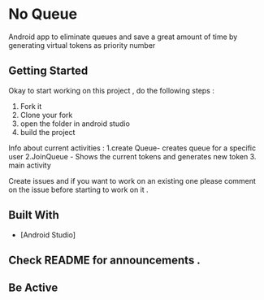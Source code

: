 # No Queue

Android app to eliminate queues and save a great amount of time by generating virtual tokens as priority number

## Getting Started

Okay to start working on this project , do the following steps :
1. Fork it 
2. Clone your fork
3. open the folder in android studio 
4. build the project 


Info about current activities :
1.create Queue- creates queue for a specific user
2.JoinQueue - Shows the current tokens and generates new token 
3. main activity 

Create issues and if you want to work on an existing one please comment on the issue before starting to work on it .

## Built With

* [Android Studio]



## Check README for announcements .

## Be Active 

